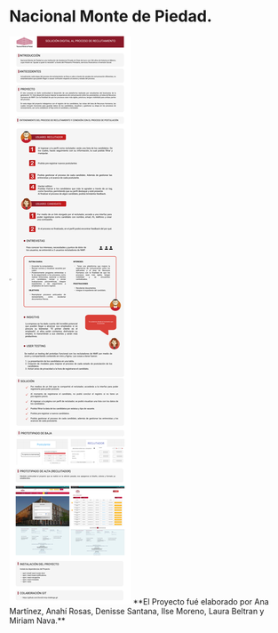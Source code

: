 # Nacional Monte de Piedad.
<img  src="https://github.com/DenisseSantana/nmp-challenge/blob/pagination2/src/assets/toreadok.png">
**El Proyecto fué elaborado por Ana Martínez, Anahí Rosas, Denisse Santana, Ilse Moreno, Laura Beltran y Miriam Nava.**